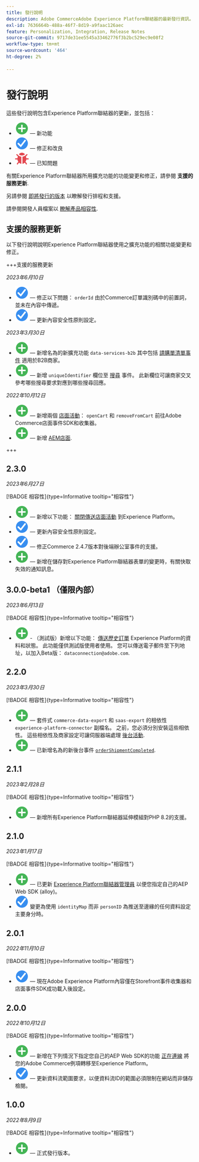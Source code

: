 ```yaml
---
title: 發行說明
description: Adobe CommerceAdobe Experience Platform聯結器的最新發行資訊。
exl-id: 7636664b-488a-46f7-8d19-a9faac126aec
feature: Personalization, Integration, Release Notes
source-git-commit: 9717de31ee5545a33462776f3b2bc529ec9e08f2
workflow-type: tm+mt
source-wordcount: '464'
ht-degree: 2%

---
```


# 發行說明

這些發行說明包含Experience Platform聯結器的更新，並包括：

* ![新增](../assets/new.svg)  — 新功能
* ![修正](../assets/fix.svg)  — 修正和改良
* ![錯誤](../assets/bug.svg)  — 已知問題

有關Experience Platform聯結器所用擴充功能的功能變更和修正，請參閱 **支援的服務更新**.

另請參閱 [即將發行的版本](https://experienceleague.adobe.com/docs/commerce-operations/release/planning/schedule.html) 以瞭解發行排程和支援。

請參閱開發人員檔案以 [瞭解產品相容性](https://experienceleague.adobe.com/docs/commerce-operations/release/product-availability.html).

## 支援的服務更新

以下發行說明說明Experience Platform聯結器使用之擴充功能的相關功能變更和修正。

+++支援的服務更新

_2023年6月10日_

* ![修正](../assets/fix.svg)  — 修正以下問題： `orderId` 由於Commerce訂單識別碼中的前置詞，並未在內容中傳遞。
* ![修正](../assets/fix.svg)  — 更新內容安全性原則設定。

_2023年3月30日_

* ![新增](../assets/new.svg)  — 新增名為的新擴充功能 `data-services-b2b` 其中包括 [請購單清單事件](events.md#b2b-events) 適用於B2B商家。
* ![新增](../assets/new.svg)  — 新增 `uniqueIdentifier` 欄位至 [搜尋](events.md#search-events) 事件。 此新欄位可讓商家交叉參考哪些搜尋要求對應到哪些搜尋回應。

_2022年10月12日_

* ![新增](../assets/new.svg)  — 新增兩個 [店面活動](events.md)： `openCart` 和 `removeFromCart` 前往Adobe Commerce店面事件SDK和收集器。
* ![新增](../assets/new.svg)  — 新增 [AEM店面](overview.md#aem-support).

+++

## 2.3.0

_2023年6月27日_

[!BADGE 相容性]{type=Informative tooltip="相容性"}

* ![新增](../assets/new.svg)  — 新增以下功能： [關閉傳送店面活動](connect-data.md#data-collection) 到Experience Platform。
* ![修正](../assets/fix.svg)  — 更新內容安全性原則設定。
* ![修正](../assets/fix.svg)  — 修正Commerce 2.4.7版本對後端辦公室事件的支援。
* ![新增](../assets/new.svg)  — 新增在儲存對Experience Platform聯結器表單的變更時，有關快取失效的通知訊息。


## 3.0.0-beta1 （僅限內部）

_2023年6月13日_

[!BADGE 相容性]{type=Informative tooltip="相容性"}

* ![新增](../assets/new.svg) - （測試版）新增以下功能： [傳送歷史訂單](connect-data.md#beta-send-historical-order-data) Experience Platform的資料和狀態。 此功能僅供測試版使用者使用。 您可以傳送電子郵件至下列地址，以加入Beta版： `dataconnection@adobe.com`.

## 2.2.0

_2023年3月30日_

[!BADGE 相容性]{type=Informative tooltip="相容性"}

* ![新增](../assets/new.svg)  — 套件式 `commerce-data-export` 和 `saas-export` 的相依性 `experience-platform-connector` 副檔名。 之前，您必須分別安裝這些相依性。 這些相依性及商家設定可讓伺服器端處理 [後台活動](events.md#back-office-events).
* ![新增](../assets/new.svg)  — 已新增名為的新後台事件 [`orderShipmentCompleted`](events.md#ordershipmentcompleted).

## 2.1.1

_2023年2月28日_

[!BADGE 相容性]{type=Informative tooltip="相容性"}

* ![新增](../assets/new.svg)  — 新增所有Experience Platform聯結器延伸模組對PHP 8.2的支援。

## 2.1.0

_2023年1月17日_

[!BADGE 相容性]{type=Informative tooltip="相容性"}

* ![新增](../assets/new.svg)  — 已更新 [Experience Platform聯結器管理員](connect-data.md) 以便您指定自己的AEP Web SDK (alloy)。
* ![修正](../assets/fix.svg) 變更為使用 `identityMap` 而非 `personID` 為推送至邊緣的任何資料設定主要身分時。

## 2.0.1

_2022年11月10日_

[!BADGE 相容性]{type=Informative tooltip="相容性"}

* ![已修正的問題](../assets/fix.svg)  — 現在Adobe Experience Platform內容僅在Storefront事件收集器和店面事件SDK成功載入後設定。

## 2.0.0

_2022年10月12日_

[!BADGE 相容性]{type=Informative tooltip="相容性"}

* ![新增](../assets/new.svg)  — 新增在下列情況下指定您自己的AEP Web SDK的功能 [正在連線](connect-data.md) 將您的Adobe Commerce例項轉移至Experience Platform。
* ![修正](../assets/fix.svg)  — 更新資料流範圍要求，以便資料流ID的範圍必須限制在網站而非儲存檢閱。

## 1.0.0

_2022年8月9日_

[!BADGE 相容性]{type=Informative tooltip="相容性"}

* ![新增](../assets/new.svg)  — 正式發行版本。
